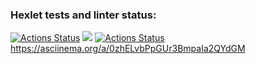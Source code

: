 ### Hexlet tests and linter status:

[![Actions Status](https://github.com/LarisaIsaykina/frontend-project-lvl1/workflows/hexlet-check/badge.svg)](https://github.com/LarisaIsaykina/frontend-project-lvl1/actions)
<a href="https://codeclimate.com/github/codeclimate/codeclimate/maintainability"><img src="https://api.codeclimate.com/v1/badges/a99a88d28ad37a79dbf6/maintainability" /></a>
[![Actions Status](https://github.com/LarisaIsaykina/frontend-project-lvl1/actions/workflows/nodejs.yml/badge.svg)](https://github.com/LarisaIsaykina/frontend-project-lvl1/actions/workflows/nodejs.yml)
https://asciinema.org/a/0zhELvbPpGUr3BmpaIa2QYdGM
